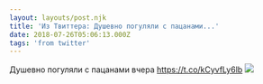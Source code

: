 ```yaml
---
layout: layouts/post.njk
title: 'Из Твиттера: Душевно погуляли с пацанами...'
date: 2018-07-26T05:06:13.000Z
tags: 'from twitter'
---
```



Душевно погуляли с пацанами вчера https://t.co/kCyvfLy6lb
  <img src="https://pbs.twimg.com/media/DjAbePEX4AABw1-.jpg" />

